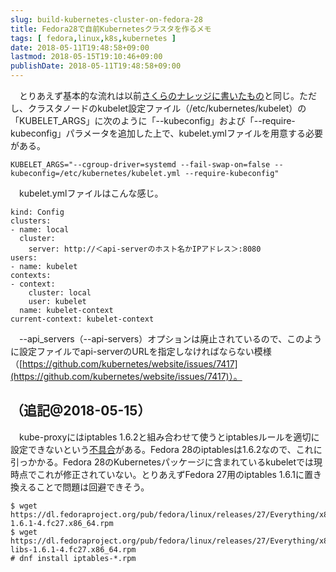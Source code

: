 ```yaml
---
slug: build-kubernetes-cluster-on-fedora-28
title: Fedora28で自前Kubernetesクラスタを作るメモ
tags: [ fedora,linux,k8s,kubernetes ]
date: 2018-05-11T19:48:58+09:00
lastmod: 2018-05-15T19:10:46+09:00
publishDate: 2018-05-11T19:48:58+09:00
---
```


　とりあえず基本的な流れは以前[さくらのナレッジに書いたもの](https://knowledge.sakura.ad.jp/3681/)と同じ。ただし、クラスタノードのkubelet設定ファイル（/etc/kubernetes/kubelet）の「KUBELET_ARGS」に次のように「--kubeconfig」および「--require-kubeconfig」パラメータを追加した上で、kubelet.ymlファイルを用意する必要がある。

```
KUBELET_ARGS="--cgroup-driver=systemd --fail-swap-on=false --kubeconfig=/etc/kubernetes/kubelet.yml --require-kubeconfig"
```

　kubelet.ymlファイルはこんな感じ。

```
kind: Config
clusters:
- name: local
  cluster:
    server: http://＜api-serverのホスト名かIPアドレス＞:8080
users:
- name: kubelet
contexts:
- context:
    cluster: local
    user: kubelet
  name: kubelet-context
current-context: kubelet-context
```

　--api_servers（--api-servers）オプションは廃止されているので、このように設定ファイルでapi-serverのURLを指定しなければならない模様（[https://github.com/kubernetes/website/issues/7417](https://github.com/kubernetes/website/issues/7417)）。


## （追記@2018-05-15）


　kube-proxyにはiptables 1.6.2と組み合わせて使うとiptablesルールを適切に設定できないという[不具合](https://github.com/NixOS/nixpkgs/issues/35544)がある。Fedora 28のiptablesは1.6.2なので、これに引っかかる。Fedora 28のKubernetesパッケージに含まれているkubeletでは現時点でこれが修正されていない。とりあえずFedora 27用のiptables 1.6.1に置き換えることで問題は回避できそう。

```
$ wget https://dl.fedoraproject.org/pub/fedora/linux/releases/27/Everything/x86_64/os/Packages/i/iptables-1.6.1-4.fc27.x86_64.rpm
$ wget https://dl.fedoraproject.org/pub/fedora/linux/releases/27/Everything/x86_64/os/Packages/i/iptables-libs-1.6.1-4.fc27.x86_64.rpm
# dnf install iptables-*.rpm
```


